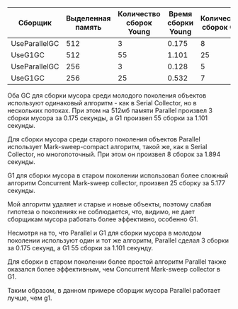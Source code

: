 
Сборщик | Выделенная память | Количество сборок Young | Время сборки Young | Количество сборок Old | Время сборки Old | Garbage collection overhead
--------|-------------------|-------------------------|--------------------|-----------------------|----------------- |-----------------------------
UseParallelGC|512|3|0.175|8|1.894|0.69%
UseG1GC|512|55|1.101|25|5.177|2.09%
UseParallelGC|256|3|0.128|5|0.717|0.28%
UseG1GC|256|25|0.532|7|0.873|0.47%

Оба GC для сборки мусора среди молодого поколения объектов используют одинаковый алгоритм - как в Serial Collector, но в
нескольких потоках. При этом на 512мб памяти Parallel произвел 3 сборки мусора за 0.175 секунды, а G1 произвел 55 сборки 
за 1.101 секунды. 

Для сборки мусора среди старого поколения объектов Parallel использует Mark-sweep-compact алгоритм, такой же, как в 
Serial Collector, но многопоточный. При этом он произвел 8  сборок за 1.894 секунды.

G1 для сборки мусора в старом поколении использовал более сложный алгоритм Concurrent Mark-sweep collector, произвел 25 
сборку за 5.177 секунды.

Мой алгоритм удаляет и старые и новые объекты, поэтому слабая гипотеза о поколениях не соблюдается, что, видимо, 
не дает сборщикам мусора работать более эффективно, особенно G1.

Несмотря на то, что Parallel и G1 для сборки мусора в молодом поколении используют один и тот же алгоритм, Parallel 
сделал 3 сборки за 0.175 секунд, а G1 55 сборки за 1.101 секунду.  

Для сборки в старом поколении более простой алгоритм Parallel также оказался более эффективным, чем Concurrent 
Mark-sweep collector в G1. 

Таким образом, в данном примере сборщик мусора Parallel работает лучше, чем g1.